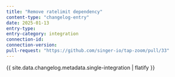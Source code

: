 ```yaml
---
title: "Remove ratelimit dependency"
content-type: "changelog-entry"
date: 2025-01-13
entry-type: 
entry-category: integration
connection-id: 
connection-version: 
pull-request: "https://github.com/singer-io/tap-zoom/pull/33"
---
```

{{ site.data.changelog.metadata.single-integration | flatify }}